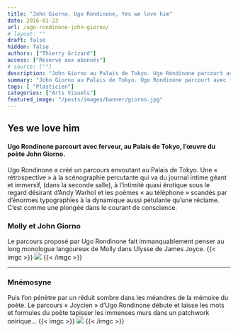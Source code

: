 ```yaml
---
title: "John Giorno, Ugo Rondinone, Yes we love him"
date: 2016-01-23
url: /ugo-rondinone-john-giorno/
# layout: ""
draft: false
hidden: false
authors: ["Thierry Grizard"]
access: ["Réservé aux abonnés"]
# source: [""]
description: "John Giorno au Palais de Tokyo. Ugo Rondinone parcourt avec ferveur l'œuvre du poète. C'est comme une plongée dans le courant de conscience"
summary: "John Giorno au Palais de Tokyo. Ugo Rondinone parcourt avec ferveur l'œuvre du poète. C'est comme une plongée dans le courant de conscience"
tags: [ "Plasticien"]
categories: ["Arts Visuels"]
featured_image: "/posts/images/banner/giorno.jpg"
---
```

## Yes we love him

#### Ugo Rondinone parcourt avec ferveur, au Palais de Tokyo, l’œuvre du poète John Giorno.

Ugo Rondinone a créé un parcours envoutant au Palais de Tokyo. Une « rétrospective » à la scénographie percutante qui va du journal intime géant et immersif, (dans la seconde salle), à l’intimité quasi érotique sous le regard désirant d’Andy Warhol et les poèmes « au téléphone » scandés par d’énormes typographies à la dynamique aussi pétulante qu’une réclame. C’est comme une plongée dans le courant de conscience.

### Molly et John Giorno

Le parcours proposé par Ugo Rondinone fait immanquablement penser au long monologue langoureux de Molly dans Ulysse de James Joyce.
{{< imgc >}}
![](/posts/images/giorno/ugo-rondinone-john-giorno-palais-de-tokyo-paris-2015.020-1024x683.jpg)
{{< /imgc >}}

---

### Mnémosyne

Puis l’on pénètre par un réduit sombre dans les méandres de la mémoire du poète. Le parcours « Joycien » d’Ugo Rondinone débute et laisse les mots et formules du poète tapisser les immenses murs dans un patchwork onirique...
{{< imgc >}}
![](/posts/images/giorno/ugo-rondinone-john-giorno-palais-de-tokyo-paris-2015.019-683x1024.jpg)
{{< /imgc >}}
